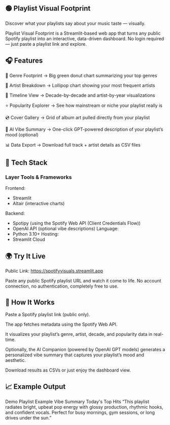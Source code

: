 ## 🟢 Playlist Visual Footprint

Discover what your playlists say about your music taste — visually.

Playlist Visual Footprint is a Streamlit-based web app that turns any public Spotify playlist into an interactive, data-driven dashboard.
No login required — just paste a playlist link and explore.

## 🎧 Features

🎵 Genre Footprint → Big green donut chart summarizing your top genres

👤 Artist Breakdown → Lollipop chart showing your most frequent artists

📅 Timeline View → Decade-by-decade and artist-by-year visualizations

⭐ Popularity Explorer → See how mainstream or niche your playlist really is

💿 Cover Gallery → Grid of album art pulled directly from your playlist

🤖 AI Vibe Summary → One-click GPT-powered description of your playlist’s mood (optional)

📊 Data Export → Download full track + artist details as CSV files

## 🧩 Tech Stack
### Layer	Tools & Frameworks
Frontend:
+ Streamlit
+ Altair  (interactive charts)

Backend:
+ Spotipy (using the Spotify Web API (Client Credentials Flow))
+ OpenAI API (optional vibe descriptions)
Language:
+ Python 3.10+
Hosting:
+ Streamlit Cloud
## 🌍 Try It Live
 Public Link: https://spotifyvisuals.streamlit.app

Paste any public Spotify playlist URL and watch it come to life.
No account connection, no authentication, completely free to use.

## 🧠 How It Works

Paste a Spotify playlist link (public only).

The app fetches metadata using the Spotify Web API.

It visualizes your playlist’s genre, artist, decade, and popularity data in real-time.

Optionally, the AI Companion (powered by OpenAI GPT models) generates a personalized vibe summary that captures your playlist’s mood and aesthetic.

Download results as CSVs or just enjoy the dashboard view.

## 📈 Example Output
Demo Playlist	Example Vibe Summary
Today's Top Hits
	“This playlist radiates bright, upbeat pop energy with glossy production, rhythmic hooks, and confident vocals. Perfect for busy mornings, gym sessions, or long drives under the sun.”
